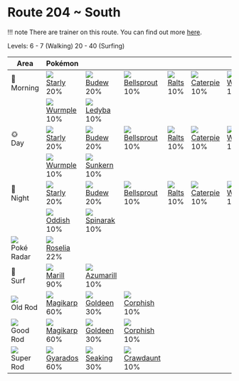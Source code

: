 # Route 204 ~ South

!!! note
    There are trainer on this route. You can find out more [here](../../trainer_changes/route_204__south/).

Levels: 6 - 7 (Walking) 20 - 40 (Surfing)

Area                           | Pokémon                           | &nbsp;                            | &nbsp;                            | &nbsp;                            | &nbsp;                            | &nbsp;
---                            | ---                               | ---                               | ---                               | ---                               | ---                               | ---
🌅<br>Morning                   | ![][396]<br> [Starly]<br> 20%    | ![][406]<br> [Budew]<br> 20%     | ![][069]<br> [Bellsprout]<br> 10%| ![][280]<br> [Ralts]<br> 10%     | ![][010]<br> [Caterpie]<br> 10%  | ![][013]<br> [Weedle]<br> 10%
&nbsp;                         | ![][265]<br> [Wurmple]<br> 10%   | ![][165]<br> [Ledyba]<br> 10%
🌞<br>Day                       | ![][396]<br> [Starly]<br> 20%    | ![][406]<br> [Budew]<br> 20%     | ![][069]<br> [Bellsprout]<br> 10%| ![][280]<br> [Ralts]<br> 10%     | ![][010]<br> [Caterpie]<br> 10%  | ![][013]<br> [Weedle]<br> 10%
&nbsp;                         | ![][265]<br> [Wurmple]<br> 10%   | ![][191]<br> [Sunkern]<br> 10%
🌙<br>Night                     | ![][396]<br> [Starly]<br> 20%    | ![][406]<br> [Budew]<br> 20%     | ![][069]<br> [Bellsprout]<br> 10%| ![][280]<br> [Ralts]<br> 10%     | ![][010]<br> [Caterpie]<br> 10%  | ![][013]<br> [Weedle]<br> 10%
&nbsp;                         | ![][043]<br> [Oddish]<br> 10%    | ![][167]<br> [Spinarak]<br> 10%
![][poke-radar]<br> Poké Radar | ![][315]<br> [Roselia]<br> 22%
🌊<br> Surf                     | ![][183]<br> [Marill]<br> 90%    | ![][184]<br> [Azumarill]<br> 10%
![][old-rod]<br> Old Rod       | ![][129]<br> [Magikarp]<br> 60%  | ![][118]<br> [Goldeen]<br> 30%   | ![][341]<br> [Corphish]<br> 10%
![][good-rod]<br> Good Rod     | ![][129]<br> [Magikarp]<br> 60%  | ![][118]<br> [Goldeen]<br> 30%   | ![][341]<br> [Corphish]<br> 10%
![][super-rod]<br> Super Rod   | ![][130]<br> [Gyarados]<br> 60%  | ![][119]<br> [Seaking]<br> 30%   | ![][342]<br> [Crawdaunt]<br> 10%


[Caterpie]: ../../pokemon_changes/010/
[Weedle]: ../../pokemon_changes/013/
[Oddish]: ../../pokemon_changes/043/
[Bellsprout]: ../../pokemon_changes/069/
[Goldeen]: ../../pokemon_changes/118/
[Seaking]: ../../pokemon_changes/119/
[Magikarp]: ../../pokemon_changes/129/
[Gyarados]: ../../pokemon_changes/130/
[Ledyba]: ../../pokemon_changes/165/
[Spinarak]: ../../pokemon_changes/167/
[Marill]: ../../pokemon_changes/183/
[Azumarill]: ../../pokemon_changes/184/
[Sunkern]: ../../pokemon_changes/191/
[Wurmple]: ../../pokemon_changes/265/
[Ralts]: ../../pokemon_changes/280/
[Roselia]: ../../pokemon_changes/315/
[Corphish]: ../../pokemon_changes/341/
[Crawdaunt]: ../../pokemon_changes/342/
[Starly]: ../../pokemon_changes/396/
[Budew]: ../../pokemon_changes/406/
[good-rod]: ../img/items/good-rod.png
[old-rod]: ../img/items/old-rod.png
[poke-radar]: ../img/items/poke-radar.png
[super-rod]: ../img/items/super-rod.png
[010]: ../img/pokemon/010.png
[013]: ../img/pokemon/013.png
[043]: ../img/pokemon/043.png
[069]: ../img/pokemon/069.png
[118]: ../img/pokemon/118.png
[119]: ../img/pokemon/119.png
[129]: ../img/pokemon/129.png
[130]: ../img/pokemon/130.png
[165]: ../img/pokemon/165.png
[167]: ../img/pokemon/167.png
[183]: ../img/pokemon/183.png
[184]: ../img/pokemon/184.png
[191]: ../img/pokemon/191.png
[265]: ../img/pokemon/265.png
[280]: ../img/pokemon/280.png
[315]: ../img/pokemon/315.png
[341]: ../img/pokemon/341.png
[342]: ../img/pokemon/342.png
[396]: ../img/pokemon/396.png
[406]: ../img/pokemon/406.png
